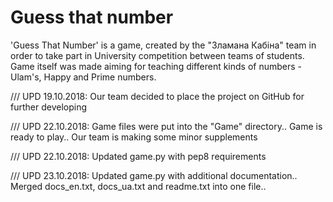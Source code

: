 # Guess that number
'Guess That Number' is a game, created by the "Зламана Кабіна" team in order to take part in University competition between teams of students.
Game itself was made aiming for teaching different kinds of numbers - Ulam's, Happy and Prime numbers.

/// UPD 19.10.2018: Our team decided to place the project on GitHub for further developing

/// UPD 22.10.2018: Game files were put into the "Game" directory.. Game is ready to play.. Our team is making some minor supplements

/// UPD 22.10.2018: Updated game.py with pep8 requirements

/// UPD 23.10.2018: Updated game.py with additional documentation.. Merged docs_en.txt, docs_ua.txt and readme.txt into one file..


